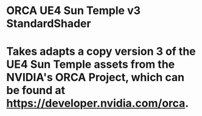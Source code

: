 # ORCA UE4 Sun Temple v3 StandardShader
#
# Takes adapts a copy version 3 of the UE4 Sun Temple assets from the NVIDIA's ORCA Project, which can be found at https://developer.nvidia.com/orca.
